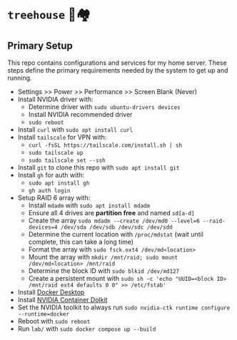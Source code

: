 # `treehouse` 🌳🏘️

## Primary Setup

This repo contains configurations and services for my home server.
These steps define the primary requirements needed by the system
to get up and running.

- Settings >> Power >> Performance >> Screen Blank (Never)
- Install NVIDIA driver with:
  - Determine driver with `sudo ubuntu-drivers devices`
  - Install NVIDIA recommended driver
  - `sudo reboot`
- Install `curl` with `sudo apt install curl`
- Install `tailscale` for VPN with:
  - `curl -fsSL https://tailscale.com/install.sh | sh`
  - `sudo tailscale up`
  - `sudo tailscale set --ssh`
- Install `git` to clone this repo with `sudo apt install git`
- Install `gh` for auth with:
  - `sudo apt install gh`
  - `gh auth login`
- Setup RAID 6 array with:
  - Install `mdadm` with `sudo apt install mdadm`
  - Ensure all 4 drives are **partition free** and named `sd[a-d]`
  - Create the array `sudo mdadm --create /dev/md0 --level=6 --raid-devices=4 /dev/sda /dev/sdb /dev/sdc /dev/sdd` 
  - Determine the current location with `/proc/mdstat` (wait until complete, this can take a long time)
  - Format the array with `sudo fsck.ext4 /dev/md<location>`
  - Mount the array with `mkdir /mnt/raid; sudo mount /dev/md<location> /mnt/raid`
  - Determine the block ID with `sudo blkid /dev/md127`
  - Create a persistent mount with `sudo sh -c 'echo "UUID=<block ID> /mnt/raid ext4 defaults 0 0" >> /etc/fstab'`
- Install [Docker Desktop](https://docs.docker.com/desktop/setup/install/linux/ubuntu/) 
- Install [NVIDIA Container Dolkit](https://docs.nvidia.com/datacenter/cloud-native/container-toolkit/latest/install-guide.html)
- Set the NVIDIA toolkit to always run `sudo nvidia-ctk runtime configure --runtime=docker`
- Reboot with `sudo reboot`
- Run `lab/` with `sudo docker compose up --build`
